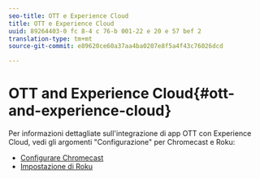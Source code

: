 ```yaml
---
seo-title: OTT e Experience Cloud
title: OTT e Experience Cloud
uuid: 89264403-0 fc 8-4 c 76-b 001-22 e 20 e 57 bef 2
translation-type: tm+mt
source-git-commit: e89620ce60a37aa4ba0207e8f5a4f43c76026dcd

---
```



# OTT and Experience Cloud{#ott-and-experience-cloud}

Per informazioni dettagliate sull'integrazione di app OTT con Experience Cloud, vedi gli argomenti "Configurazione" per Chromecast e Roku:

* [Configurare Chromecast](/help/sdk-implement/setup/set-up-chromecast.md)
* [Impostazione di Roku](/help/sdk-implement/setup/set-up-roku.md)


